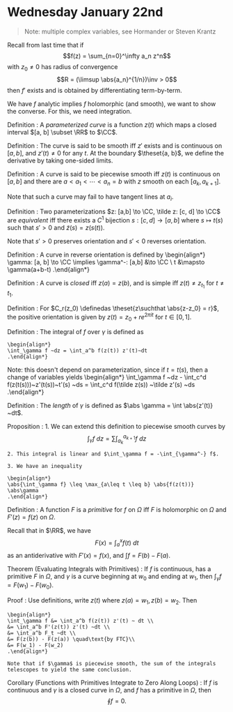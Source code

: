 # Wednesday January 22nd

> Note: multiple complex variables, see Hormander or Steven Krantz

Recall from last time that if $$f(z) = \sum_{n=0}^\infty a_n z^n$$ with $z_0 \neq 0$ has radius of convergence $$R = (\limsup \abs{a_n}^{1/n})\inv > 0$$ then
$f'$ exists and is obtained by differentiating term-by-term.

We have $f$ analytic implies $f$ holomorphic (and smooth), we want to show the converse.
For this, we need integration.

Definition
: 	A *parameterized curve* is a function $z(t)$ which maps a closed interval $[a, b] \subset \RR$ to $\CC$.

Definition
: 	The curve is said to be smooth iff $z'$ exists and is continuous on $[a,b]$, and $z'(t) \neq 0$ for any $t$.
	At the boundary $\theset{a, b}$, we define the derivative by taking one-sided limits.

Definition
: 	A curve is said to be piecewise smooth iff $z(t)$ is continuous on $[a, b]$ and there are $a < a_1 < \cdots < a_n = b$ with $z$ smooth on each $[a_k, a_{k+1}]$.

Note that such a curve may fail to have tangent lines at $a_i$.

Definition
: 	Two parameterizations $z: [a,b] \to \CC, \tilde z: [c, d] \to \CC$ are *equivalent* iff there exists a $C^1$ bijection $s: [c, d] \to [a, b]$ where $s \mapsto t(s)$ such that $s'>0$ and $\tilde z(s) = z(s(t))$.

Note that $s' > 0$ preserves orientation and $s'<0$ reverses orientation.

Definition
: A curve in reverse orientation is defined by
	\begin{align*}
	\gamma: [a, b] \to \CC \implies 
	\gamma^-: [a,b] &\to \CC \\ t &\mapsto \gamma(a+b-t)
	.\end{align*}

Definition
: 	A curve is *closed* iff $z(a) = z(b)$, and is simple iff $z(t) \neq z_{t_1}$ for $t\neq t_1$.

Definition
: 	For $C_r(z_0) \definedas \theset{z\suchthat \abs{z-z_0} = r}$, the positive orientation is given by $z(t) = z_0 + re^{2\pi i t}$ for $t\in [0, 1]$.

Definition
: 	The integral of $f$ over $\gamma$ is defined as

	\begin{align*}
	\int_\gamma f ~dz = \int_a^b f(z(t)) z'(t)~dt
	.\end{align*}

Note: this doesn't depend on parameterization, since if $t = t(s)$, then a change of variables yields
\begin{align*}
\int_\gamma f ~dz - \int_c^d f(z(t(s)))~z'(t(s))~t'(s) ~ds = \int_c^d f(\tilde z(s)) ~\tilde z'(s) ~ds
.\end{align*}

Definition
: 	The *length* of $\gamma$ is defined as $\abs \gamma = \int \abs{z'(t)} ~dt$.

Proposition
: 	1. We can extend this definition to piecewise smooth curves by 
	$$
	\int_\gamma f~dz = \sum \int_{a_k}^{a_{k+1}} f ~dz
	$$

	2. This integral is linear and $\int_\gamma f = -\int_{\gamma^-} f$.

	3. We have an inequality

	\begin{align*}
	\abs{\int_\gamma f} \leq \max_{a\leq t \leq b} \abs{f(z(t))} \abs\gamma
	.\end{align*}

Definition
: 	A function $F$ is a *primitive* for $f$ on $\Omega$ iff $F$ is holomorphic on $\Omega$ and $F'(z) = f(z)$ on $\Omega$.

Recall that in $\RR$, we have $$F(x) =\int_a^x f(t)~dt$$ as an antiderivative with $F'(x) = f(x)$, and $\int f = F(b) - F(a)$.

Theorem (Evaluating Integrals with Primitives)
: 	If $f$ is continuous, has a primitive $F$ in $\Omega$, and $\gamma$ is a curve beginning at $w_0$ and ending at $w_1$, then $\int_\gamma f = F(w_1) - F(w_0)$.

Proof
: 	Use definitions, write $z(t)$ where $z(a) = w_1, z(b) = w_2$.
	Then

	\begin{align*}
	\int_\gamma f &= \int_a^b f(z(t)) z'(t) ~ dt \\
	&= \int_a^b F'(z(t)) z'(t) ~dt \\
	&= \int_a^b F_t ~dt \\
	&= F(z(b)) - F(z(a)) \quad\text{by FTC}\\
	&= F(w_1) - F(w_2)
	.\end{align*}

	Note that if $\gamma$ is piecewise smooth, the sum of the integrals telescopes to yield the same conclusion.

Corollary (Functions with Primitives Integrate to Zero Along Loops)
: 	If $f$ is continuous and $\gamma$ is a closed curve in $\Omega$, and $f$ has a primitive in $\Omega$, then $$\oint f = 0.$$

